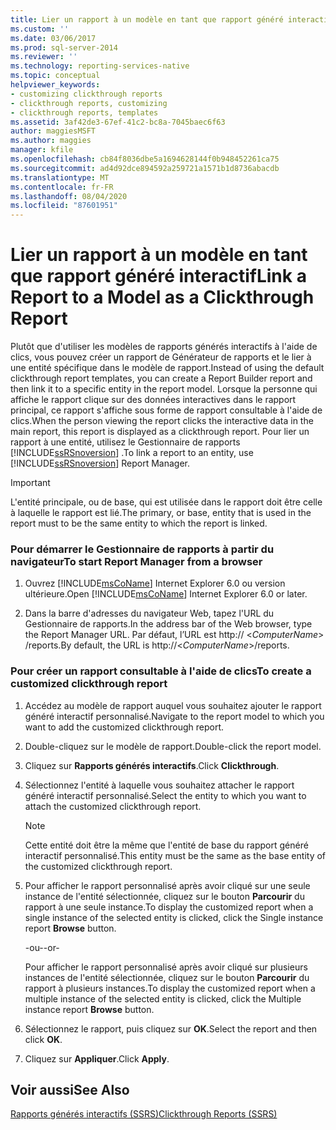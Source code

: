 ```yaml
---
title: Lier un rapport à un modèle en tant que rapport généré interactif | Microsoft Docs
ms.custom: ''
ms.date: 03/06/2017
ms.prod: sql-server-2014
ms.reviewer: ''
ms.technology: reporting-services-native
ms.topic: conceptual
helpviewer_keywords:
- customizing clickthrough reports
- clickthrough reports, customizing
- clickthrough reports, templates
ms.assetid: 3af42de3-67ef-41c2-bc8a-7045baec6f63
author: maggiesMSFT
ms.author: maggies
manager: kfile
ms.openlocfilehash: cb84f8036dbe5a1694628144f0b948452261ca75
ms.sourcegitcommit: ad4d92dce894592a259721a1571b1d8736abacdb
ms.translationtype: MT
ms.contentlocale: fr-FR
ms.lasthandoff: 08/04/2020
ms.locfileid: "87601951"
---
```

# <a name="link-a-report-to-a-model-as-a-clickthrough-report"></a><span data-ttu-id="8fcfe-102">Lier un rapport à un modèle en tant que rapport généré interactif</span><span class="sxs-lookup"><span data-stu-id="8fcfe-102">Link a Report to a Model as a Clickthrough Report</span></span>
  <span data-ttu-id="8fcfe-103">Plutôt que d'utiliser les modèles de rapports générés interactifs à l'aide de clics, vous pouvez créer un rapport de Générateur de rapports et le lier à une entité spécifique dans le modèle de rapport.</span><span class="sxs-lookup"><span data-stu-id="8fcfe-103">Instead of using the default clickthrough report templates, you can create a Report Builder report and then link it to a specific entity in the report model.</span></span> <span data-ttu-id="8fcfe-104">Lorsque la personne qui affiche le rapport clique sur des données interactives dans le rapport principal, ce rapport s'affiche sous forme de rapport consultable à l'aide de clics.</span><span class="sxs-lookup"><span data-stu-id="8fcfe-104">When the person viewing the report clicks the interactive data in the main report, this report is displayed as a clickthrough report.</span></span> <span data-ttu-id="8fcfe-105">Pour lier un rapport à une entité, utilisez le Gestionnaire de rapports [!INCLUDE[ssRSnoversion](../includes/ssrsnoversion-md.md)] .</span><span class="sxs-lookup"><span data-stu-id="8fcfe-105">To link a report to an entity, use [!INCLUDE[ssRSnoversion](../includes/ssrsnoversion-md.md)] Report Manager.</span></span>  
  
> [!IMPORTANT]  
>  <span data-ttu-id="8fcfe-106">L'entité principale, ou de base, qui est utilisée dans le rapport doit être celle à laquelle le rapport est lié.</span><span class="sxs-lookup"><span data-stu-id="8fcfe-106">The primary, or base, entity that is used in the report must to be the same entity to which the report is linked.</span></span>  
  
### <a name="to-start-report-manager-from-a-browser"></a><span data-ttu-id="8fcfe-107">Pour démarrer le Gestionnaire de rapports à partir du navigateur</span><span class="sxs-lookup"><span data-stu-id="8fcfe-107">To start Report Manager from a browser</span></span>  
  
1.  <span data-ttu-id="8fcfe-108">Ouvrez [!INCLUDE[msCoName](../includes/msconame-md.md)] Internet Explorer 6.0 ou version ultérieure.</span><span class="sxs-lookup"><span data-stu-id="8fcfe-108">Open [!INCLUDE[msCoName](../includes/msconame-md.md)] Internet Explorer 6.0 or later.</span></span>  
  
2.  <span data-ttu-id="8fcfe-109">Dans la barre d'adresses du navigateur Web, tapez l'URL du Gestionnaire de rapports.</span><span class="sxs-lookup"><span data-stu-id="8fcfe-109">In the address bar of the Web browser, type the Report Manager URL.</span></span> <span data-ttu-id="8fcfe-110">Par défaut, l’URL est http:// \<*ComputerName*> /reports.</span><span class="sxs-lookup"><span data-stu-id="8fcfe-110">By default, the URL is http://\<*ComputerName*>/reports.</span></span>  
  
### <a name="to-create-a-customized-clickthrough-report"></a><span data-ttu-id="8fcfe-111">Pour créer un rapport consultable à l'aide de clics</span><span class="sxs-lookup"><span data-stu-id="8fcfe-111">To create a customized clickthrough report</span></span>  
  
1.  <span data-ttu-id="8fcfe-112">Accédez au modèle de rapport auquel vous souhaitez ajouter le rapport généré interactif personnalisé.</span><span class="sxs-lookup"><span data-stu-id="8fcfe-112">Navigate to the report model to which you want to add the customized clickthrough report.</span></span>  
  
2.  <span data-ttu-id="8fcfe-113">Double-cliquez sur le modèle de rapport.</span><span class="sxs-lookup"><span data-stu-id="8fcfe-113">Double-click the report model.</span></span>  
  
3.  <span data-ttu-id="8fcfe-114">Cliquez sur **Rapports générés interactifs**.</span><span class="sxs-lookup"><span data-stu-id="8fcfe-114">Click **Clickthrough**.</span></span>  
  
4.  <span data-ttu-id="8fcfe-115">Sélectionnez l'entité à laquelle vous souhaitez attacher le rapport généré interactif personnalisé.</span><span class="sxs-lookup"><span data-stu-id="8fcfe-115">Select the entity to which you want to attach the customized clickthrough report.</span></span>  
  
    > [!NOTE]  
    >  <span data-ttu-id="8fcfe-116">Cette entité doit être la même que l'entité de base du rapport généré interactif personnalisé.</span><span class="sxs-lookup"><span data-stu-id="8fcfe-116">This entity must be the same as the base entity of the customized clickthrough report.</span></span>  
  
5.  <span data-ttu-id="8fcfe-117">Pour afficher le rapport personnalisé après avoir cliqué sur une seule instance de l'entité sélectionnée, cliquez sur le bouton **Parcourir** du rapport à une seule instance.</span><span class="sxs-lookup"><span data-stu-id="8fcfe-117">To display the customized report when a single instance of the selected entity is clicked, click the Single instance report **Browse** button.</span></span>  
  
     <span data-ttu-id="8fcfe-118">-ou-</span><span class="sxs-lookup"><span data-stu-id="8fcfe-118">-or-</span></span>  
  
     <span data-ttu-id="8fcfe-119">Pour afficher le rapport personnalisé après avoir cliqué sur plusieurs instances de l'entité sélectionnée, cliquez sur le bouton **Parcourir** du rapport à plusieurs instances.</span><span class="sxs-lookup"><span data-stu-id="8fcfe-119">To display the customized report when a multiple instance of the selected entity is clicked, click the Multiple instance report **Browse** button.</span></span>  
  
6.  <span data-ttu-id="8fcfe-120">Sélectionnez le rapport, puis cliquez sur **OK**.</span><span class="sxs-lookup"><span data-stu-id="8fcfe-120">Select the report and then click **OK**.</span></span>  
  
7.  <span data-ttu-id="8fcfe-121">Cliquez sur **Appliquer**.</span><span class="sxs-lookup"><span data-stu-id="8fcfe-121">Click **Apply**.</span></span>  
  
## <a name="see-also"></a><span data-ttu-id="8fcfe-122">Voir aussi</span><span class="sxs-lookup"><span data-stu-id="8fcfe-122">See Also</span></span>  
 [<span data-ttu-id="8fcfe-123">Rapports générés interactifs &#40;SSRS&#41;</span><span class="sxs-lookup"><span data-stu-id="8fcfe-123">Clickthrough Reports &#40;SSRS&#41;</span></span>](reports/clickthrough-reports-ssrs.md)  
  
  
